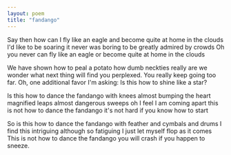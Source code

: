 ```yaml
---
layout: poem
title: "fandango"
---
```


Say then how can I fly like an eagle
and become quite at home in the clouds
I'd like to be soaring  it never was boring
to be greatly admired by crowds
Oh you never can fly like an eagle
or become quite at home in the clouds

We have shown how to peal a potato
how dumb neckties really are
we wonder what next thing will find you perplexed.
You really keep going too far.
Oh, one additional favor I'm asking:
Is this how to shine like a star?

Is this how to dance the  fandango
with knees almost bumping the heart
magnified leaps almost dangerous sweeps
oh I feel I am coming apart
this is not how to dance the fandango
it's not hard if you know how to start

So is this how to dance the  fandango
with feather and cymbals and drums
I find this intriguing although so fatiguing
I just let myself flop as it comes
This is not how to dance the fandango
you will crash if you happen to sneeze.
